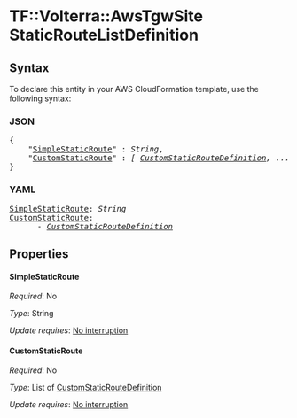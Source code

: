 # TF::Volterra::AwsTgwSite StaticRouteListDefinition

## Syntax

To declare this entity in your AWS CloudFormation template, use the following syntax:

### JSON

<pre>
{
    "<a href="#simplestaticroute" title="SimpleStaticRoute">SimpleStaticRoute</a>" : <i>String</i>,
    "<a href="#customstaticroute" title="CustomStaticRoute">CustomStaticRoute</a>" : <i>[ <a href="customstaticroutedefinition.md">CustomStaticRouteDefinition</a>, ... ]</i>
}
</pre>

### YAML

<pre>
<a href="#simplestaticroute" title="SimpleStaticRoute">SimpleStaticRoute</a>: <i>String</i>
<a href="#customstaticroute" title="CustomStaticRoute">CustomStaticRoute</a>: <i>
      - <a href="customstaticroutedefinition.md">CustomStaticRouteDefinition</a></i>
</pre>

## Properties

#### SimpleStaticRoute

_Required_: No

_Type_: String

_Update requires_: [No interruption](https://docs.aws.amazon.com/AWSCloudFormation/latest/UserGuide/using-cfn-updating-stacks-update-behaviors.html#update-no-interrupt)

#### CustomStaticRoute

_Required_: No

_Type_: List of <a href="customstaticroutedefinition.md">CustomStaticRouteDefinition</a>

_Update requires_: [No interruption](https://docs.aws.amazon.com/AWSCloudFormation/latest/UserGuide/using-cfn-updating-stacks-update-behaviors.html#update-no-interrupt)

